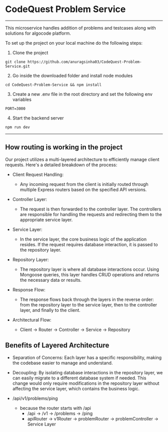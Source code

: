 # CodeQuest Problem Service
--------------------------------------------

This microservice handles addition of problems and testcases along with solutions
for algocode platform.

To set up the project on your local machine do the following steps:

1. Clone the project
```
git clone https://github.com/anuragsinha03/CodeQuest-Problem-Service.git
```

2. Go inside the downloaded folder and install node modules

```
cd CodeQuest-Problem-Service && npm install
```

3. Create a new .env file in the root directory and set the following env variables
```
PORT=3000
```

4. Start the backend server
```
npm run dev
```

--------------------------------------------

## How routing is working in the project
Our project utilizes a multi-layered architecture to efficiently manage client requests. Here's a detailed breakdown of the process:

- Client Request Handling:
    - Any incoming request from the client is initially routed through multiple Express routers based on the specified API versions.

- Controller Layer:
    - The request is then forwarded to the controller layer. The controllers are responsible for handling the requests and redirecting them to the appropriate service layer.

- Service Layer:
    - In the service layer, the core business logic of the application resides. If the request requires database interaction, it is passed to the repository layer.

- Repository Layer:
    - The repository layer is where all database interactions occur. Using Mongoose queries, this layer handles CRUD operations and returns the necessary data or results.

- Response Flow:
    - The response flows back through the layers in the reverse order: from the repository layer to the service layer, then to the controller layer, and finally to the client.

- Architectural Flow:
    - Client → Router → Controller → Service → Repository

## Benefits of Layered Architecture
 - Separation of Concerns: Each layer has a specific responsibility, making the codebase easier to manage and understand.
 - Decoupling: By isolating database interactions in the repository layer, we can easily migrate to a different database system if needed. This change would only require modifications in the repository layer without affecting the service layer, which contains the business logic.

 
- /api/v1/problems/ping
    - because the router starts with /api
        - /api        -> /v1        -> /problems        -> /ping
        - apiRouter   -> v1Router   -> problemRouter    -> problemController   -> Service Layer